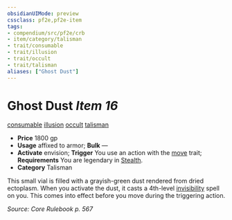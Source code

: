 ```yaml
---
obsidianUIMode: preview
cssclass: pf2e,pf2e-item
tags:
- compendium/src/pf2e/crb
- item/category/talisman
- trait/consumable
- trait/illusion
- trait/occult
- trait/talisman
aliases: ["Ghost Dust"]
---
```

# Ghost Dust *Item 16*  
[consumable](rules/traits/consumable.md "Consumable Item Trait")  [illusion](rules/traits/illusion.md "Illusion School Trait")  [occult](rules/traits/occult.md "Occult Tradition Trait")  [talisman](rules/traits/talisman.md "Talisman Item Trait")  

- **Price** 1800 gp
- **Usage** affixed to armor; **Bulk** —
- **Activate** envision; **Trigger** You use an action with the [move](rules/traits/move.md "Move Combat Trait") trait; **Requirements** You are legendary in [Stealth](compendium/skills.md#Stealth).
- **Category** Talisman

This small vial is filled with a grayish-green dust rendered from dried ectoplasm. When you activate the dust, it casts a 4th-level [invisibility](compendium/spells/invisibility.md) spell on you. This comes into effect before you move during the triggering action.

*Source: Core Rulebook p. 567*